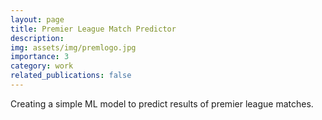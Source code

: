 ```yaml
---
layout: page
title: Premier League Match Predictor
description: 
img: assets/img/premlogo.jpg
importance: 3
category: work
related_publications: false
---
```


Creating a simple ML model to predict results of premier league matches.
